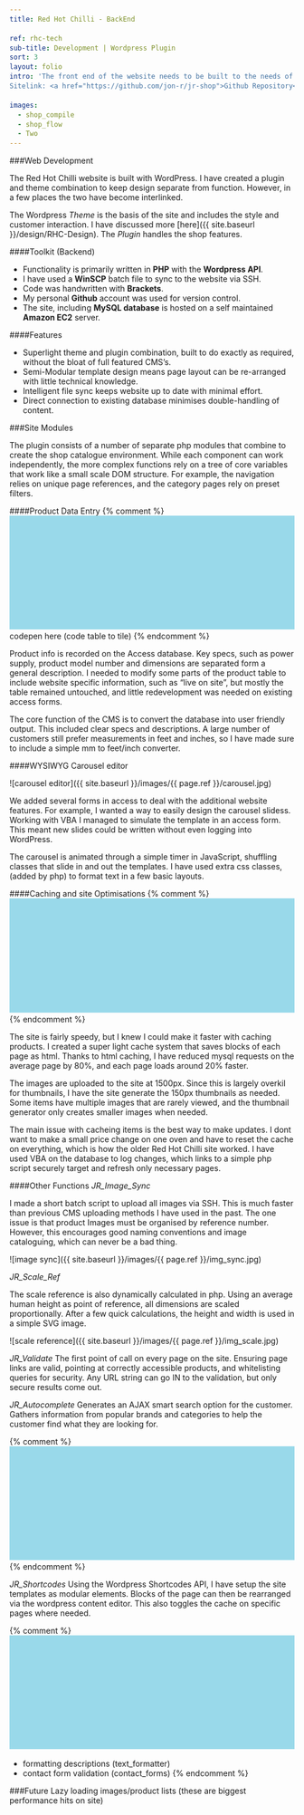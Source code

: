 ```yaml
---
title: Red Hot Chilli - BackEnd

ref: rhc-tech
sub-title: Development | Wordpress Plugin
sort: 3
layout: folio
intro: 'The front end of the website needs to be built to the needs of the customer. The back end is built to speed up data entry of the company, as well as optimise site performance.<br>
Sitelink: <a href="https://github.com/jon-r/jr-shop">Github Repository</a>'

images:
  - shop_compile
  - shop_flow
  - Two
---
```


###Web Development

The Red Hot Chilli website is built with WordPress. I have created a plugin and theme combination to keep design separate from function. However, in a few places the two have become interlinked.

The Wordpress _Theme_ is the basis of the site and includes the style and customer interaction. I have discussed more [here]({{ site.baseurl }}/design/RHC-Design). The _Plugin_ handles the shop features.

####Toolkit (Backend)

- Functionality is primarily written in **PHP** with the **Wordpress API**.
- I have used a **WinSCP** batch file to sync to the website via SSH.
- Code was handwritten with **Brackets**.
- My personal **Github** account was used for version control.
- The site, including **MySQL database** is hosted on a self maintained **Amazon EC2** server.

####Features

- Superlight theme and plugin combination, built to do exactly as required, without the bloat of full featured CMS’s.
- Semi-Modular template design means page layout can be re-arranged with little technical knowledge.
- Intelligent file sync keeps website up to date with minimal effort.
- Direct connection to existing database minimises double-handling of content.

###Site Modules

The plugin consists of a number of separate php modules that combine to create the shop catalogue environment. While each component can work independently, the more complex functions rely on a tree of core variables that work like a small scale DOM structure. For example, the navigation relies on unique page references, and the category pages rely on preset filters.

####Product Data Entry
{% comment %}
![codepen](/images/placeholder.png)
codepen here (code table to tile)
{% endcomment %}

Product info is recorded on the Access database. Key specs, such as power supply, product model number and dimensions are separated form a general description. I needed to modify some parts of the product table to include website specific information, such as “live on site”, but mostly the table remained untouched, and little redevelopment was needed on existing access forms.

The core function of the CMS is to convert the database into user friendly output. This included clear specs and descriptions. A large number of customers still prefer measurements in feet and inches, so I have made sure to include a simple mm to feet/inch converter.

####WYSIWYG Carousel editor

![carousel editor]({{ site.baseurl }}/images/{{ page.ref }}/carousel.jpg)

We added several forms in access to deal with the additional website features. For example, I wanted a way to easily design the carousel slidess. Working with VBA I managed to simulate the template in an access form. This meant new slides could be written without even logging into WordPress.

The carousel is animated through a simple timer in JavaScript, shuffling classes that slide in and out the templates. I have used extra css classes, (added by php) to format text in a few basic layouts.

####Caching and site Optimisations
{% comment %}
![cache images speed boost](/images/placeholder.png)
{% endcomment %}

The site is fairly speedy, but I knew I could make it faster with caching products. I created a super light cache system that saves blocks of each page as html. Thanks to html caching, I have reduced mysql requests on the average page by 80%, and each page loads around 20% faster.

The images are uploaded to the site at 1500px. Since this is largely overkil for thumbnails, I have the site generate the 150px thumbnails as needed. Some items have multiple images that are rarely viewed, and the thumbnail generator only creates smaller images when needed.

The main issue with cacheing items is the best way to make updates. I dont want to make a small price change on one oven and have to reset the cache on everything, which is how the older Red Hot Chilli site worked. I have used VBA on the database to log changes, which links to a simple php script securely target and refresh only necessary pages.

####Other Functions
_JR\_Image\_Sync_

I made a short batch script to upload all images via SSH. This is much faster than previous CMS uploading methods I have used in the past. The one issue is that product Images must be organised by reference number. However, this encourages good naming conventions and image cataloguing, which can never be a bad thing.

![image sync]({{ site.baseurl }}/images/{{ page.ref }}/img_sync.jpg)

_JR\_Scale\_Ref_

The scale reference is also dynamically calculated in php. Using an average human height as point of reference, all dimensions are scaled proportionally. After a few quick calculations, the height and width is used in a simple SVG image.

![scale reference]({{ site.baseurl }}/images/{{ page.ref }}/img_scale.jpg)

_JR\_Validate_
The first point of call on every page on the site. Ensuring page links are valid, pointing at correctly accessible products, and whitelisting queries for security. Any URL string can go IN to the validation, but only secure results come out.

_JR\_Autocomplete_
Generates an AJAX smart search option for the customer. Gathers information from popular brands and categories to help the customer find what they are looking for.

{% comment %}
![Autocomplete](/images/placeholder.png)
{% endcomment %}

_JR\_Shortcodes_
Using the Wordpress Shortcodes API, I have setup the site templates as modular elements. Blocks of the page can then be rearranged via the wordpress content editor. This also toggles the cache on specific pages where needed.


{% comment %}
![Modular text](/images/placeholder.png)


- formatting descriptions (text_formatter)
- contact form validation (contact_forms)
{% endcomment %}

###Future
Lazy loading images/product lists (these are biggest performance hits on site)

